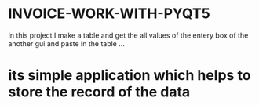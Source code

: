 # INVOICE-WORK-WITH-PYQT5
 In this project I make a table and get the all values of the entery box of the another gui and paste in the table ...
 # its simple application which helps to store the record of the data
